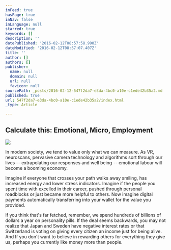 ```yaml
---
inFeed: true
hasPage: true
inNav: false
inLanguage: null
starred: true
keywords: []
description: ''
datePublished: '2016-02-12T08:57:58.990Z'
dateModified: '2016-02-12T08:57:07.407Z'
title: ''
author: []
authors: []
publisher:
  name: null
  domain: null
  url: null
  favicon: null
sourcePath: _posts/2016-02-12-547f2da7-e3da-4bc0-a10e-c1ede42b35a2.md
published: true
url: 547f2da7-e3da-4bc0-a10e-c1ede42b35a2/index.html
_type: Article

---
```

## Calculate this: Emotional, Micro, Employment
![](https://the-grid-user-content.s3-us-west-2.amazonaws.com/a559ce7e-7a69-4320-87bd-740e9056a6cb.jpg)

In modern society, we tend to value only what we can measure. As VR, neuroscans, pervasive camera technology and algorithms sort through our lives -- extrapolating our responses and well being -- emotional labour will become a booming economy.

Imagine if everyone that crosses your path walks away smiling, has increased energy and lower stress indicators. Imagine if the people you spent time with excelled in their career, pushed through personal roadblocks or just became more helpful to others. Now imagine digital payments automatically transferring into your wallet for the value you provided.

If you think that's far fetched, remember, we spend hundreds of billions of dollars a year on personality pills. If the deal seems backwards, you may not realize that Japan and Sweden have negative interest rates or that Switzerland is voting on giving every citizen an income just for being alive. And If you don't want to believe in rewarding others for everything they give us, perhaps you currently like money more than people.